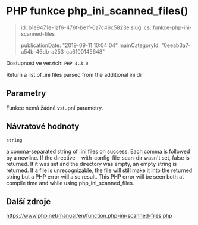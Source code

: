 PHP funkce php_ini_scanned_files()
==================================

> id: b1e9471e-1af6-476f-be1f-0a7c46c5823e
> slug:
> 	cs: funkce-php-ini-scanned-files
>
> publicationDate: "2019-09-11 10:04:04"
> mainCategoryId: "0eeab3a7-a54b-46db-a253-ca6100145648"

Dostupnost ve verzích: `PHP 4.3.0`

Return a list of .ini files parsed from the additional ini dir


Parametry
--------------

Funkce nemá žádné vstupní parametry.

Návratové hodnoty
----------------

`string`

a comma-separated string of .ini files on success. Each comma is
followed by a newline. If the directive --with-config-file-scan-dir wasn't set,
false is returned. If it was set and the directory was empty, an
empty string is returned. If a file is unrecognizable, the file will
still make it into the returned string but a PHP error will also result.
This PHP error will be seen both at compile time and while using
php_ini_scanned_files.

Další zdroje
------------

https://www.php.net/manual/en/function.php-ini-scanned-files.php
